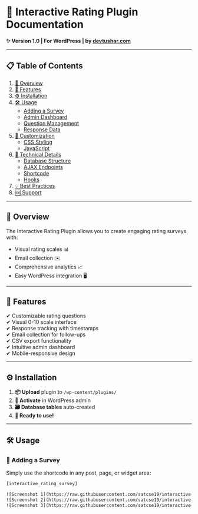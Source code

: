 # 📌 Interactive Rating Plugin Documentation  
**✨ Version 1.0 | For WordPress | by [devtushar.com](https://devtushar.com)**  

---

## 📋 Table of Contents  
1. [🌟 Overview](#-overview)  
2. [🚀 Features](#-features)  
3. [⚙️ Installation](#️-installation)  
4. [🛠️ Usage](#️-usage)  
   - [Adding a Survey](#-adding-a-survey)  
   - [Admin Dashboard](#-admin-dashboard)  
   - [Question Management](#-question-management)  
   - [Response Data](#-response-data)  
5. [🎨 Customization](#-customization)  
   - [CSS Styling](#-css-styling)  
   - [JavaScript](#-javascript)  
6. [🧠 Technical Details](#-technical-details)  
   - [Database Structure](#-database-structure)  
   - [AJAX Endpoints](#-ajax-endpoints)  
   - [Shortcode](#-shortcode)  
   - [Hooks](#-hooks)  
7. [💡 Best Practices](#-best-practices)  
8. [🆘 Support](#-support)  

---

## 🌟 Overview  
The Interactive Rating Plugin allows you to create engaging rating surveys with:  
- Visual rating scales 📊  
- Email collection ✉️  
- Comprehensive analytics 📈  
- Easy WordPress integration 🖥️  

---

## 🚀 Features  
✔ Customizable rating questions  
✔ Visual 0-10 scale interface  
✔ Response tracking with timestamps  
✔ Email collection for follow-ups  
✔ CSV export functionality  
✔ Intuitive admin dashboard  
✔ Mobile-responsive design  

---

## ⚙️ Installation  
1. **📦 Upload** plugin to `/wp-content/plugins/`  
2. **🔌 Activate** in WordPress admin  
3. **🗃️ Database tables** auto-created  
4. **🎉 Ready to use!**  

---

## 🛠️ Usage  

### 📝 Adding a Survey  
Simply use the shortcode in any post, page, or widget area:  
```html
[interactive_rating_survey]

![Screenshot 1](https://raw.githubusercontent.com/satcse19/interactive-rating-plugin/1ee73b929b73aa3493ab4e24ff32d08164d2aa61/Screenshot_1.jpg)
![Screenshot 2](https://raw.githubusercontent.com/satcse19/interactive-rating-plugin/1ee73b929b73aa3493ab4e24ff32d08164d2aa61/Screenshot_2.jpg)
![Screenshot 3](https://raw.githubusercontent.com/satcse19/interactive-rating-plugin/1ee73b929b73aa3493ab4e24ff32d08164d2aa61/Screenshot_3.jpg)


